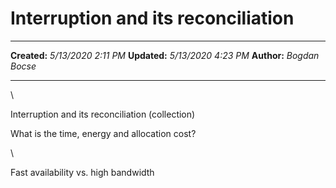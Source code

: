 Interruption and its reconciliation
===================================

  -------------- ---------------------
  **Created:**   *5/13/2020 2:11 PM*
  **Updated:**   *5/13/2020 4:23 PM*
  **Author:**    *Bogdan Bocse*
  -------------- ---------------------

\

Interruption and its reconciliation (collection)

What is the time, energy and allocation cost?

\

Fast availability vs. high bandwidth

 
